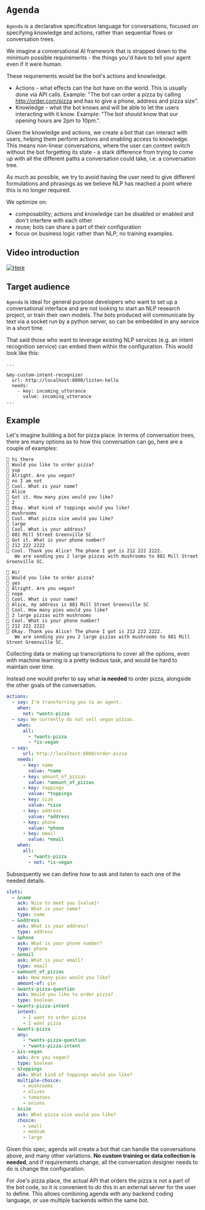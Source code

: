 # `Agenda`

`Agenda` is a declarative specification language for conversations, focused on specifying knowledge and actions, rather than sequential flows or conversation trees.

We imagine a conversational AI framework that is strapped down to the minimum possible requirements - the things you'd have to tell your agent even if it were human.

These requirements would be the bot's actions and knowledge.

- Actions - what effects can the bot have on the world. This is usually done via API calls. Example: "The bot can order a pizza by calling http://order.com/pizza and has to give a phone, address and pizza size".
- Knowledge - what the bot knows and will be able to let the users interacting with it know. Example: "The bot should know that our opening hours are 2pm to 10pm.".

Given the knowledge and actions, we create a bot that can interact with users, helping them perform actions and enabling access to knowledge. This means non-linear conversations, where the user can context switch without the bot forgetting its state - a stark difference from trying to come up with all the different paths a conversation could take, i.e. a conversation tree.

As much as possible, we try to avoid having the user need to give different formulations and phrasings as we believe NLP has reached a point where this is no longer required.

We optimize on:

- composability; actions and knowledge can be disabled or enabled and don't interfere with each other
- reuse; bots can share a part of their configuration
- focus on business logic rather than NLP; no training examples.

## Video introduction

[![Here](https://img.youtube.com/vi/67BXS5A6WLY/default.jpg)](https://www.youtube.com/watch?v=67BXS5A6WLY)

## Target audience

`Agenda` is ideal for general purpose developers who want to set up a conversational interface and are not looking to start an NLP research project, or train their own models. The bots produced will communicate by text via a socket run by a python server, so can be embedded in any service in a short time.

That said those who want to leverage existing NLP services (e.g. an intent recognition service) can embed them within the configuration. This would look like this:

```
...

&my-custom-intent-recognizer
  url: http://localhost:8000/listen-hello
  needs:
    - key: incoming_utterance
      value: incoming_utterance
...

```

## Example

Let's imagine building a bot for pizza place. In terms of conversation trees, there are many options as to how this conversation can go, here are a couple of examples:

```
👩 hi there
🤖 Would you like to order pizza?
👩 yup
🤖 Alright. Are you vegan?
👩 no I am not
🤖 Cool. What is your name?
👩 Alice
🤖 Got it. How many pies would you like?
👩 2
🤖 Okay. What kind of toppings would you like?
👩 mushrooms
🤖 Cool. What pizza size would you like?
👩 large
🤖 Cool. What is your address?
👩 881 Mill Street Greenville SC
🤖 Got it. What is your phone number?
👩 212 222 2222
🤖 Cool. Thank you Alice! The phone I got is 212 222 2222.
   We are sending you 2 large pizzas with mushrooms to 881 Mill Street Greenville SC.
```

```
👩 Hi!
🤖 Would you like to order pizza?
👩 yes
🤖 Alright. Are you vegan?
👩 nope
🤖 Cool. What is your name?
👩 Alice, my address is 881 Mill Street Greenville SC
🤖 Cool. How many pies would you like?
👩 2 large pizzas with mushrooms
🤖 Cool. What is your phone number?
👩 212 222 2222
🤖 Okay. Thank you Alice! The phone I got is 212 222 2222.
   We are sending you you 2 large pizzas with mushrooms to 881 Mill Street Greenville SC.
```

Collecting data or making up transcriptions to cover all the options, even with machine learning is a pretty tedious task, and would be hard to maintain over time.

Instead one would prefer to say what **is needed** to order pizza, alongside the other goals of the conversation.

```yaml
actions:
  - say: I'm transferring you to an agent.
    when:
      not: *wants-pizza
  - say: We currently do not sell vegan pizzas.
    when:
      all:
        - *wants-pizza
        - *is-vegan
  - say:
      url: http://localhost:8000/order-pizza
    needs:
      - key: name
        value: *name
      - key: amount_of_pizzas
        value: *amount_of_pizzas
      - key: toppings
        value: *toppings
      - key: size
        value: *size
      - key: address
        value: *address
      - key: phone
        value: *phone
      - key: email
        value: *email
    when:
      all:
        - *wants-pizza
        - not: *is-vegan
```

Subsequently we can define how to ask and listen to each one of the needed details.

```yaml
slots:
  - &name
    ack: Nice to meet you {value}!
    ask: What is your name?
    type: name
  - &address
    ask: What is your address?
    type: address
  - &phone
    ask: What is your phone number?
    type: phone
  - &email
    ask: What is your email?
    type: email
  - &amount_of_pizzas
    ask: How many pies would you like?
    amount-of: pie
  - &wants-pizza-question
    ask: Would you like to order pizza?
    type: boolean
  - &wants-pizza-intent
    intent:
      - I want to order pizza
      - I want pizza
  - &wants-pizza
    any:
      - *wants-pizza-question
      - *wants-pizza-intent
  - &is-vegan
    ask: Are you vegan?
    type: boolean
  - &toppings
    ask: What kind of toppings would you like?
    multiple-choice:
      - mushrooms
      - olives
      - tomatoes
      - onions
  - &size
    ask: What pizza size would you like?
    choice:
      - small
      - medium
      - large
```

Given this spec, agenda will create a bot that can handle the conversations above, and many other variations. **No custom training or data collection is needed**, and if requirements change, all the conversation designer needs to do is change the configuration.

For Joe's pizza place, the actual API that orders the pizza is not a part of the bot code, so it is convenient to do this in an external server for the user to define. This allows combining agenda with any backend coding language, or use multiple backends within the same bot.
